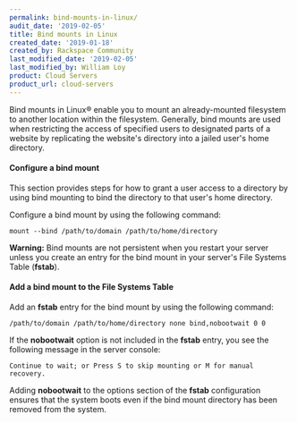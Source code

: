 ```yaml
---
permalink: bind-mounts-in-linux/
audit_date: '2019-02-05'
title: Bind mounts in Linux
created_date: '2019-01-18'
created_by: Rackspace Community
last_modified_date: '2019-02-05'
last_modified_by: William Loy
product: Cloud Servers
product_url: cloud-servers
---
```


Bind mounts in Linux&reg; enable you to mount an already-mounted filesystem to another location within the filesystem. Generally, bind mounts are used when restricting the access of specified users to designated parts of a website by replicating the website's directory into a jailed user's home directory.

#### Configure a bind mount

This section provides steps for how to grant a user access to a directory by using bind mounting to bind the directory to that user's home directory. 

Configure a bind mount by using the following command:

    mount --bind /path/to/domain /path/to/home/directory

**Warning:** Bind mounts are not persistent when you restart your server unless you create an entry for the bind mount in your server's File Systems Table (**fstab**).

#### Add a bind mount to the File Systems Table

Add an **fstab** entry for the bind mount by using the following command:

    /path/to/domain /path/to/home/directory none bind,nobootwait 0 0

If the **nobootwait** option is not included in the **fstab** entry, you see the following message in the server console:

    Continue to wait; or Press S to skip mounting or M for manual recovery. 
    
Adding **nobootwait** to the options section of the **fstab** configuration ensures that the system boots even if the bind mount directory has been removed from the system. 

